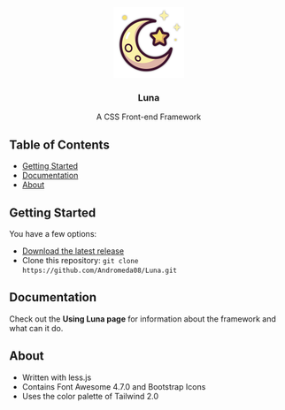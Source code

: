 <p align="center">
    <img src='assets/luna-shadow.png' width='128' height='128'/>
</p>
<h3 align="center">Luna</h3>
<p align="center">
A CSS Front-end Framework
</p>

## Table of Contents
- [Getting Started](#getting-started)
- [Documentation](#documentation)
- [About](#about)
## Getting Started
You have a few options:
- [Download the latest release]()
- Clone this repository: `git clone https://github.com/Andromeda08/Luna.git`

## Documentation
Check out the **Using Luna page** for information about the framework and what can it do.

## About
- Written with less.js
- Contains Font Awesome 4.7.0 and Bootstrap Icons
- Uses the color palette of Tailwind 2.0
